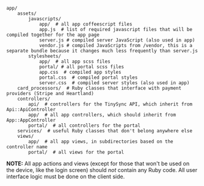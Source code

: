 ```
app/
    assets/
        javascripts/
            app/  # all app coffeescript files
            app.js  # list of required javascript files that will be compiled together for the app page
            server.js # compiled server JavaScript (also used in app)
            vendor.js # compiled JavaScripts from /vendor, this is a separate bundle because it changes much less frequently than server.js
        stylesheets/
            app/  # all app scss files
            portal/ # all portal scss files
            app.css  # compiled app styles
            portal.css  # compiled portal styles
            server.css  # compiled server styles (also used in app)
    card_processors/  # Ruby classes that interface with payment providers (Stripe and Heartland)
    controllers/
        api/  # controllers for the TinySync API, which inherit from Api::ApiController
        app/  # all app controllers, which should inherit from App::AppController
        portal/  # all controllers for the portal
    services/  # useful Ruby classes that don't belong anywhere else
    views/
        app/  # all app views, in subdirectories based on the controller name
        portal/  # all views for the portal
```

**NOTE:** All app actions and views (except for those that won't be used on the device, like the login screen)
should _not_ contain any Ruby code. All user interface logic must be done on the client side.